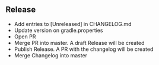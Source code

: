 ## Release

- Add entries to \[Unreleased\] in CHANGELOG.md
- Update version on gradle.properties
- Open PR
- Merge PR into master. A draft Release will be created
- Publish Release. A PR with the changelog will be created
- Merge Changelog into master
